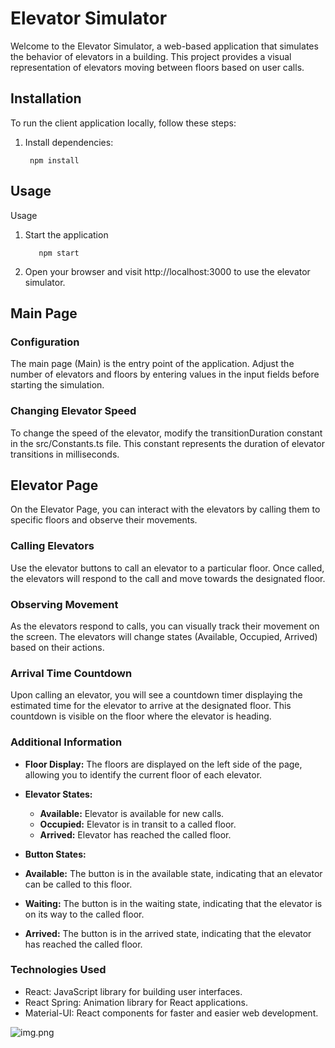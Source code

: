 # Elevator Simulator

Welcome to the Elevator Simulator, a web-based application that simulates the behavior of elevators
in a building. This project provides a visual representation of elevators moving between floors
based on user calls.

## Installation

To run the client application locally, follow these steps:

1. Install dependencies:
   ```shell
    npm install

## Usage

Usage

1. Start the application
   ```shell
      npm start

2. Open your browser and visit http://localhost:3000 to use the elevator simulator.

## Main Page

### Configuration

The main page (Main) is the entry point of the application.
Adjust the number of elevators and floors by entering values in the input fields before starting the
simulation.

### Changing Elevator Speed

To change the speed of the elevator, modify the transitionDuration constant in the src/Constants.ts
file. This constant represents the duration of elevator transitions in milliseconds.

## Elevator Page

On the Elevator Page, you can interact with the elevators by calling them to specific floors and
observe their movements.

### Calling Elevators

Use the elevator buttons to call an elevator to a particular floor. Once called, the elevators will
respond to the call and move towards the designated floor.

### Observing Movement

As the elevators respond to calls, you can visually track their movement on the screen. The
elevators will change states (Available, Occupied, Arrived) based on their actions.

### Arrival Time Countdown

Upon calling an elevator, you will see a countdown timer displaying the estimated time for the
elevator to arrive at the designated floor. This countdown is visible on the floor where the
elevator is heading.

### Additional Information

- **Floor Display:** The floors are displayed on the left side of the page, allowing you to identify
  the current floor of each elevator.

- **Elevator States:**
    - **Available:** Elevator is available for new calls.
    - **Occupied:** Elevator is in transit to a called floor.
    - **Arrived:** Elevator has reached the called floor.

- **Button States:**

- **Available:** The button is in the available state, indicating that an elevator can be called to
  this floor.
- **Waiting:** The button is in the waiting state, indicating that the elevator is on its way to the
  called floor.
- **Arrived:** The button is in the arrived state, indicating that the elevator has reached the
  called floor.

### Technologies Used

- React: JavaScript library for building user interfaces.
- React Spring: Animation library for React applications.
- Material-UI: React components for faster and easier web development.


![img.png](example.png)